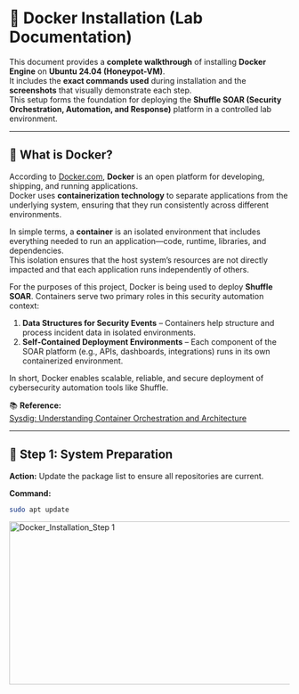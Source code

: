 # 🐳 Docker Installation (Lab Documentation)

This document provides a **complete walkthrough** of installing **Docker Engine** on **Ubuntu 24.04 (Honeypot-VM)**.  
It includes the **exact commands used** during installation and the **screenshots** that visually demonstrate each step.  
This setup forms the foundation for deploying the **Shuffle SOAR (Security Orchestration, Automation, and Response)** platform in a controlled lab environment.

---

## 📘 What is Docker?

According to [Docker.com](https://www.docker.com/), **Docker** is an open platform for developing, shipping, and running applications.  
Docker uses **containerization technology** to separate applications from the underlying system, ensuring that they run consistently across different environments.

In simple terms, a **container** is an isolated environment that includes everything needed to run an application—code, runtime, libraries, and dependencies.  
This isolation ensures that the host system’s resources are not directly impacted and that each application runs independently of others.

For the purposes of this project, Docker is being used to deploy **Shuffle SOAR**. Containers serve two primary roles in this security automation context:

1. **Data Structures for Security Events** – Containers help structure and process incident data in isolated environments.
2. **Self-Contained Deployment Environments** – Each component of the SOAR platform (e.g., APIs, dashboards, integrations) runs in its own containerized environment.

In short, Docker enables scalable, reliable, and secure deployment of cybersecurity automation tools like Shuffle.

📚 **Reference:**  
[Sysdig: Understanding Container Orchestration and Architecture](https://www.sysdig.com/learn-cloud-native/orchestration-containerized-architecture#:~:text=Container%20orchestration%20platforms%2C%20like%20Kubernetes,%2C%20deploy%2C%20and%20manage%20containers.)

---

## 🧩 Step 1: System Preparation

**Action:** Update the package list to ensure all repositories are current.

**Command:**
```bash
sudo apt update
```
<img width="725" height="293" alt="Docker_Installation_Step 1" src="https://github.com/user-attachments/assets/46985a1d-bd8d-4b62-b83c-48483758480b" />


